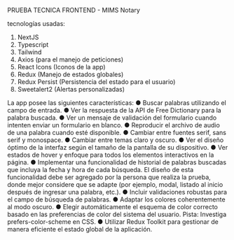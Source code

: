 PRUEBA TECNICA FRONTEND - MIMS Notary

tecnologías usadas:
1. NextJS
2. Typescript
3. Tailwind
4. Axios (para el manejo de peticiones)
5. React Icons (Iconos de la app)
6. Redux (Manejo de estados globales)
7. Redux Persist (Persistencia del estado para el usuario)
8. Sweetalert2 (Alertas personalizadas)

La app posee las siguientes características:
● Buscar palabras utilizando el campo de entrada.
● Ver la respuesta de la API de Free Dictionary para la palabra buscada.
● Ver un mensaje de validación del formulario cuando intenten enviar un formulario
en blanco.
● Reproducir el archivo de audio de una palabra cuando esté disponible.
● Cambiar entre fuentes serif, sans serif y monospace.
● Cambiar entre temas claro y oscuro.
● Ver el diseño óptimo de la interfaz según el tamaño de la pantalla de su dispositivo.
● Ver estados de hover y enfoque para todos los elementos interactivos en la página.
● Implementar una funcionalidad de historial de palabras buscadas que incluya la
fecha y hora de cada búsqueda. El diseño de esta funcionalidad debe ser agregado
por la persona que realiza la prueba, donde mejor considere que se adapte (por
ejemplo, modal, listado al inicio después de ingresar una palabra, etc.).
● Incluir validaciones robustas para el campo de búsqueda de palabras.
● Adaptar los colores coherentemente al modo oscuro.
● Elegir automáticamente el esquema de color correcto basado en las preferencias de
color del sistema del usuario. Pista: Investiga prefers-color-scheme en CSS.
● Utilizar Redux Toolkit para gestionar de manera eficiente el estado global de la
aplicación.
